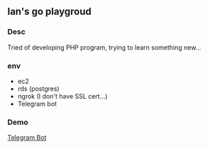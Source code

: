 ## Ian's go playgroud

### Desc
Tried of developing PHP program, trying to learn something new...

### env
- ec2
- rds (postgres)
- ngrok (I don't have SSL cert...)
- Telegram bot


### Demo
[Telegram Bot](t.me/GoTelegramProdBot)
